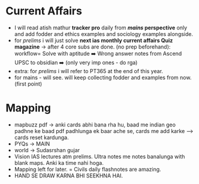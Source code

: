 # Current Affairs 
- I will read atish mathur **tracker pro** daily from ***mains* perspective** only and add fodder and ethics examples and sociology examples alongside. 
- for *prelims* i will just solve **next ias monthly current affairs Quiz magazine** -> after 4 core subs are done. (no prep beforehand): workflow= Solve with aptitude ➡️ Wrong answer notes from Ascend UPSC to obsidian ➡️ (only very imp ones - do rga) 
- extra: for *prelims* i will refer to PT365 at the end of this year.
- for mains - will see. will keep collecting fodder and examples from now. (first point)

# Mapping
- mapbuzz pdf -> anki cards abhi bana rha hu, baad me indian geo padhne ke baad pdf padhlunga ek baar ache se, cards me add karke --> cards reset kardunga. 
- PYQs -> MAIN
- world -> Sudasrshan gujar 
- Vision IAS lectures atm prelims. Ultra notes me notes banalunga with blank maps. Anki ka time nahi hoga. 
- Mapping left for later. = Civils daily flashnotes are amazing.
- HAND SE DRAW KARNA BHI SEEKHNA HAI.